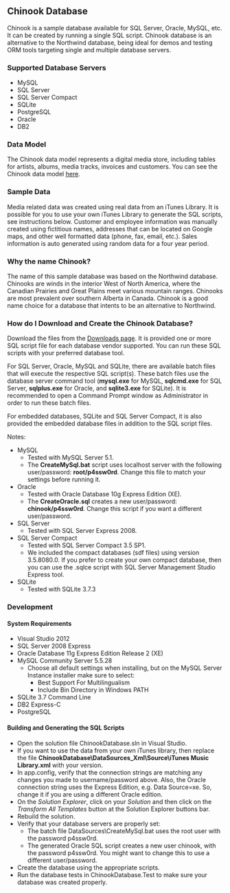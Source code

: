 ## Chinook Database

Chinook is a sample database available for SQL Server, Oracle, MySQL, etc. It can be created by running a single SQL script. Chinook database is an alternative to the Northwind database, being ideal for demos and testing ORM tools targeting single and multiple database servers.

### Supported Database Servers

* MySQL
* SQL Server
* SQL Server Compact
* SQLite
* PostgreSQL
* Oracle
* DB2

### Data Model

The Chinook data model represents a digital media store, including tables for artists, albums, media tracks, invoices and customers.
You can see the Chinook data model [here](../../wiki/Chinook-Schema).

### Sample Data

Media related data was created using real data from an iTunes Library. It is possible for you to use your own iTunes Library to generate the SQL scripts, see instructions below.
Customer and employee information was manually created using fictitious names, addresses that can be located on Google maps, and other well formatted data (phone, fax, email, etc.).
Sales information is auto generated using random data for a four year period.

### Why the name Chinook?

The name of this sample database was based on the Northwind database. Chinooks are winds in the interior West of North America, where the Canadian Prairies and Great Plains meet various mountain ranges. Chinooks are most prevalent over southern Alberta in Canada. Chinook is a good name choice for a database that intents to be an alternative to Northwind.

### How do I Download and Create the Chinook Database?

Download the files from the [Downloads page](ChinookDatabase/DataSources). It is provided one or more SQL script file for each database vendor supported. You can run these SQL scripts with your preferred database tool.

For SQL Server, Oracle, MySQL and SQLite, there are available batch files that will execute the respective SQL script(s). These batch files use the database server command tool (**mysql.exe** for MySQL, **sqlcmd.exe** for SQL Server, **sqlplus.exe** for Oracle, and **sqlite3.exe** for SQLite). It is recommended to open a Command Prompt window as Administrator in order to run these batch files.

For embedded databases, SQLite and SQL Server Compact, it is also provided the embedded database files in addition to the SQL script files.

Notes:

* MySQL
  * Tested with MySQL Server 5.1.
  * The **CreateMySql.bat** script uses localhost server with the following user/password: **root/p4ssw0rd**. Change this file to match your settings before running it.
* Oracle
  * Tested with Oracle Database 10g Express Edition (XE).
  * The **CreateOracle.sql** creates a new user/password: **chinook/p4ssw0rd**. Change this script if you want a different user/password.
* SQL Server
  * Tested with SQL Server Express 2008.
* SQL Server Compact
  * Tested with SQL Server Compact 3.5 SP1.
  * We included the compact databases (sdf files) using version 3.5.8080.0. If you prefer to create your own compact database, then you can use the .sqlce script with SQL Server Management Studio Express tool.
* SQLite
  * Tested with SQLite 3.7.3

### Development

#### System Requirements

* Visual Studio 2012
* SQL Server 2008 Express
* Oracle Database 11g Express Edition Release 2 (XE)
* MySQL Community Server 5.5.28
  * Choose all default settings when installing, but on the MySQL Server Instance installer make sure to select:
    * Best Support For Multilingualism
    * Include Bin Directory in Windows PATH
* SQLite 3.7 Command Line
* DB2 Express-C
* PostgreSQL

#### Building and Generating the SQL Scripts

* Open the solution file ChinookDatabase.sln in Visual Studio.
* If you want to use the data from your own iTunes library, then replace the file **ChinookDatabase\DataSources\_Xml\Source\iTunes Music Library.xml** with your version.
* In app.config, verify that the connection strings are matching any changes you made to username/password above. Also, the Oracle connection string uses the Express Edition, e.g. Data Source=xe. So, change it if you are using a different Oracle edition.
* On the *Solution Explorer*, click on your *Solution* and then click on the *Transform All Templates* button at the Solution Explorer buttons bar.
* Rebuild the solution.
* Verify that your database servers are properly set:
  * The batch file DataSources\CreateMySql.bat uses the root user with the password p4ssw0rd.
  * The generated Oracle SQL script creates a new user chinook, with the password p4ssw0rd. You might want to change this to use a different user/password.
* Create the database using the appropriate scripts.
* Run the database tests in ChinookDatabase.Test to make sure your database was created properly.
